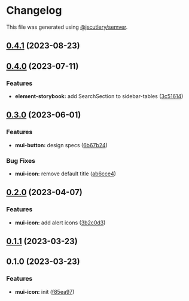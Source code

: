 # Changelog

This file was generated using [@jscutlery/semver](https://github.com/jscutlery/semver).

## [0.4.1](https://github.com/Availity/element/compare/@availity/mui-icon@0.4.0...@availity/mui-icon@0.4.1) (2023-08-23)

## [0.4.0](https://github.com/Availity/element/compare/@availity/mui-icon@0.3.0...@availity/mui-icon@0.4.0) (2023-07-11)


### Features

* **element-storybook:** add SearchSection to sidebar-tables ([3c51614](https://github.com/Availity/element/commit/3c51614c4260f9ce7f2d2544a6c09d79317ac0b6))

## [0.3.0](https://github.com/Availity/element/compare/@availity/mui-icon@0.2.0...@availity/mui-icon@0.3.0) (2023-06-01)


### Features

* **mui-button:** design specs ([6b67b24](https://github.com/Availity/element/commit/6b67b24cdfef68e14daaeba18a5fd7d90af46a09))


### Bug Fixes

* **mui-icon:** remove default title ([ab6cce4](https://github.com/Availity/element/commit/ab6cce46037b43daae7f69739737cfb3b38ad8f6))

## [0.2.0](https://github.com/Availity/element/compare/@availity/mui-icon@0.1.1...@availity/mui-icon@0.2.0) (2023-04-07)


### Features

* **mui-icon:** add alert icons ([3b2c0d3](https://github.com/Availity/element/commit/3b2c0d3f61cb997c1a72430cf3b1df5c027a55b4))

## [0.1.1](https://github.com/Availity/element/compare/@availity/mui-icon@0.1.0...@availity/mui-icon@0.1.1) (2023-03-23)

## 0.1.0 (2023-03-23)


### Features

* **mui-icon:** init ([f85ea97](https://github.com/Availity/element/commit/f85ea9744a5a7f54eb8a81c439ac6a4b10c8cc33))
